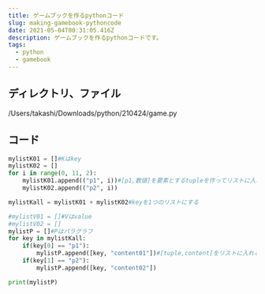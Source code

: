 ```yaml
---
title: ゲームブックを作るpythonコード
slug: making-gamebook-pythoncode
date: 2021-05-04T00:31:05.416Z
description: ゲームブックを作るpythonコードです。
tags:
  - python
  - gamebook
---
```

## ディレクトリ、ファイル

/Users/takashi/Downloads/python/210424/game.py

## コード

```python
mylistK01 = []#Kはkey
mylistK02 = []
for i in range(0, 11, 2): 
    mylistK01.append(("p1", i))#[p1,数値]を要素とするtupleを作ってリストに入れる
    mylistK02.append(("p2", i))

mylistKall = mylistK01 + mylistK02#keyを1つのリストにする

#mylistV01 = []#Vはvalue
#mylistV02 = []
mylistP = []#Pはパラグラフ
for key in mylistKall:
    if(key[0] == "p1"):
        mylistP.append([key, "content01"])#[tuple,content]をリストに入れる
    if(key[1] == "p2"):
        mylistP.append([key, "content02"])

print(mylistP)
```